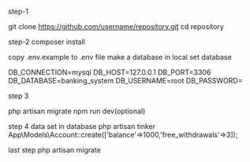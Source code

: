 step-1

git clone https://github.com/username/repository.git
cd repository

step-2
composer install

copy .env.example to .env file
make a database in local
set database 

DB_CONNECTION=mysql
DB_HOST=127.0.0.1
DB_PORT=3306
DB_DATABASE=banking_system
DB_USERNAME=root
DB_PASSWORD=

step 3 

php artisan migrate
npm run dev(optional)

step 4
data set in database
php artisan tinker
App\Models\Account::create(['balance'=>1000,'free_withdrawals'=>3]);

last step 
php artisan migrate
